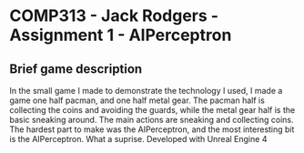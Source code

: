 # COMP313 - Jack Rodgers - Assignment 1 - AIPerceptron

## Brief game description

In the small game I made to demonstrate the technology I used, I made a game one half pacman, and one half metal gear.
The pacman half is collecting the coins and avoiding the guards, while the metal gear half is the basic sneaking around.
The main actions are sneaking and collecting coins. The hardest part to make was the AIPerceptron, and the most interesting bit is the AIPerceptron. What a suprise.
Developed with Unreal Engine 4
